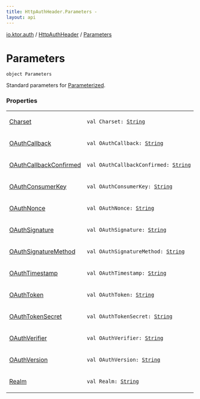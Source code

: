 ```yaml
---
title: HttpAuthHeader.Parameters - 
layout: api
---
```


<div class='api-docs-breadcrumbs'><a href="../../index.html">io.ktor.auth</a> / <a href="../index.html">HttpAuthHeader</a> / <a href="./index.html">Parameters</a></div>

# Parameters

<div class="signature"><code><span class="keyword">object </span><span class="identifier">Parameters</span></code></div>

Standard parameters for <a href="../index.html">Parameterized</a>.

### Properties

<table class="api-docs-table">
<tbody>
<tr>
<td markdown="1">

<a href="-charset.html">Charset</a>


</td>
<td markdown="1">
<div class="signature"><code><span class="keyword">val </span><span class="identifier">Charset</span><span class="symbol">: </span><a href="https://kotlinlang.org/api/latest/jvm/stdlib/kotlin/-string/index.html"><span class="identifier">String</span></a></code></div>

</td>
</tr>
<tr>
<td markdown="1">

<a href="-o-auth-callback.html">OAuthCallback</a>


</td>
<td markdown="1">
<div class="signature"><code><span class="keyword">val </span><span class="identifier">OAuthCallback</span><span class="symbol">: </span><a href="https://kotlinlang.org/api/latest/jvm/stdlib/kotlin/-string/index.html"><span class="identifier">String</span></a></code></div>

</td>
</tr>
<tr>
<td markdown="1">

<a href="-o-auth-callback-confirmed.html">OAuthCallbackConfirmed</a>


</td>
<td markdown="1">
<div class="signature"><code><span class="keyword">val </span><span class="identifier">OAuthCallbackConfirmed</span><span class="symbol">: </span><a href="https://kotlinlang.org/api/latest/jvm/stdlib/kotlin/-string/index.html"><span class="identifier">String</span></a></code></div>

</td>
</tr>
<tr>
<td markdown="1">

<a href="-o-auth-consumer-key.html">OAuthConsumerKey</a>


</td>
<td markdown="1">
<div class="signature"><code><span class="keyword">val </span><span class="identifier">OAuthConsumerKey</span><span class="symbol">: </span><a href="https://kotlinlang.org/api/latest/jvm/stdlib/kotlin/-string/index.html"><span class="identifier">String</span></a></code></div>

</td>
</tr>
<tr>
<td markdown="1">

<a href="-o-auth-nonce.html">OAuthNonce</a>


</td>
<td markdown="1">
<div class="signature"><code><span class="keyword">val </span><span class="identifier">OAuthNonce</span><span class="symbol">: </span><a href="https://kotlinlang.org/api/latest/jvm/stdlib/kotlin/-string/index.html"><span class="identifier">String</span></a></code></div>

</td>
</tr>
<tr>
<td markdown="1">

<a href="-o-auth-signature.html">OAuthSignature</a>


</td>
<td markdown="1">
<div class="signature"><code><span class="keyword">val </span><span class="identifier">OAuthSignature</span><span class="symbol">: </span><a href="https://kotlinlang.org/api/latest/jvm/stdlib/kotlin/-string/index.html"><span class="identifier">String</span></a></code></div>

</td>
</tr>
<tr>
<td markdown="1">

<a href="-o-auth-signature-method.html">OAuthSignatureMethod</a>


</td>
<td markdown="1">
<div class="signature"><code><span class="keyword">val </span><span class="identifier">OAuthSignatureMethod</span><span class="symbol">: </span><a href="https://kotlinlang.org/api/latest/jvm/stdlib/kotlin/-string/index.html"><span class="identifier">String</span></a></code></div>

</td>
</tr>
<tr>
<td markdown="1">

<a href="-o-auth-timestamp.html">OAuthTimestamp</a>


</td>
<td markdown="1">
<div class="signature"><code><span class="keyword">val </span><span class="identifier">OAuthTimestamp</span><span class="symbol">: </span><a href="https://kotlinlang.org/api/latest/jvm/stdlib/kotlin/-string/index.html"><span class="identifier">String</span></a></code></div>

</td>
</tr>
<tr>
<td markdown="1">

<a href="-o-auth-token.html">OAuthToken</a>


</td>
<td markdown="1">
<div class="signature"><code><span class="keyword">val </span><span class="identifier">OAuthToken</span><span class="symbol">: </span><a href="https://kotlinlang.org/api/latest/jvm/stdlib/kotlin/-string/index.html"><span class="identifier">String</span></a></code></div>

</td>
</tr>
<tr>
<td markdown="1">

<a href="-o-auth-token-secret.html">OAuthTokenSecret</a>


</td>
<td markdown="1">
<div class="signature"><code><span class="keyword">val </span><span class="identifier">OAuthTokenSecret</span><span class="symbol">: </span><a href="https://kotlinlang.org/api/latest/jvm/stdlib/kotlin/-string/index.html"><span class="identifier">String</span></a></code></div>

</td>
</tr>
<tr>
<td markdown="1">

<a href="-o-auth-verifier.html">OAuthVerifier</a>


</td>
<td markdown="1">
<div class="signature"><code><span class="keyword">val </span><span class="identifier">OAuthVerifier</span><span class="symbol">: </span><a href="https://kotlinlang.org/api/latest/jvm/stdlib/kotlin/-string/index.html"><span class="identifier">String</span></a></code></div>

</td>
</tr>
<tr>
<td markdown="1">

<a href="-o-auth-version.html">OAuthVersion</a>


</td>
<td markdown="1">
<div class="signature"><code><span class="keyword">val </span><span class="identifier">OAuthVersion</span><span class="symbol">: </span><a href="https://kotlinlang.org/api/latest/jvm/stdlib/kotlin/-string/index.html"><span class="identifier">String</span></a></code></div>

</td>
</tr>
<tr>
<td markdown="1">

<a href="-realm.html">Realm</a>


</td>
<td markdown="1">
<div class="signature"><code><span class="keyword">val </span><span class="identifier">Realm</span><span class="symbol">: </span><a href="https://kotlinlang.org/api/latest/jvm/stdlib/kotlin/-string/index.html"><span class="identifier">String</span></a></code></div>

</td>
</tr>
</tbody>
</table>
